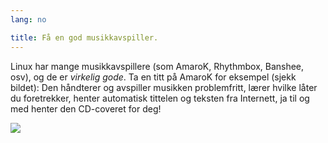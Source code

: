 ```yaml
---
lang: no

title: Få en god musikkavspiller.
---
```


Linux har mange musikkavspillere (som AmaroK, Rhythmbox, Banshee, osv), og de er <i>virkelig gode</i>. Ta en titt på AmaroK for eksempel (sjekk bildet): Den håndterer og avspiller musikken problemfritt, lærer hvilke låter du foretrekker, henter automatisk tittelen og teksten fra Internett, ja til og med henter den CD-coveret for deg!

<img src="Images/amarok.png" />




